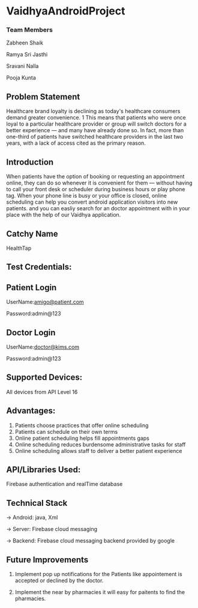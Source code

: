 # VaidhyaAndroidProject

### Team Members
Zabheen Shaik

Ramya Sri Jasthi

Sravani Nalla

Pooja Kunta

## Problem Statement
Healthcare brand loyalty is declining as today's healthcare consumers demand greater convenience. 1 This means that patients who were once loyal to a particular healthcare provider or group will switch doctors for a better experience — and many have already done so. In fact, more than one-third of patients have switched healthcare providers in the last two years, with a lack of access cited as the primary reason.

## Introduction
When patients have the option of booking or requesting an appointment online, they can do so whenever it is convenient for them — without having to call your front desk or scheduler during business hours or play phone tag. When your phone line is busy or your office is closed, online scheduling can help you convert android application visitors into new patients. and you can easliy search for an doctor appointment with in your place with the help of our Vaidhya application.


## Catchy Name

HealthTap

## Test Credentials:

## Patient Login

UserName:amigo@patient.com

Password:admin@123

## Doctor Login

UserName:doctor@kims.com	

Password:admin@123

## Supported Devices:

All devices from API Level 16

## Advantages:

1. Patients choose practices that offer online scheduling
2. Patients can schedule on their own terms
3. Online patient scheduling helps fill appointments gaps
4. Online scheduling reduces burdensome administrative tasks for staff
5. Online scheduling allows staff to deliver a better patient experience


## API/Libraries Used:

Firebase authentication
and realTime database


## Technical Stack

-> Android: java, Xml

-> Server: Firebase cloud messaging

-> Backend: Firebase cloud messaging backend provided by google



## Future Improvements
1) Implement pop up notifications for the Patients like appointement is accepted or declined by the doctor.

2) Implement the near by pharmacies it will easy for paitents to find the pharmacies.
